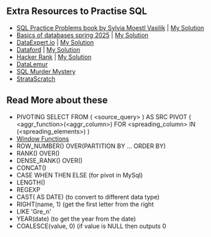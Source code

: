 ## **Extra Resources to Practise SQL**

- [SQL Practice Problems book by Sylvia Moestl Vasilik](http://www.sqlpracticeproblems.com) | [My Solution](./sql_practise_problems_sylvia/README.md)
- [Basics of databases spring 2025](https://tikape.mooc.fi/kevat-2025/) | [My Solution](./mooc_sql/README.md)
- [DataExpert.io](https://www.dataexpert.io/questions) | [My Solution](dataexpert)
- [Dataford](https://dataford.io/learningpath/SQL-Practice-Problems) | [My Solution](dataford)
- [Hacker Rank](https://www.hackerrank.com/domains/sql) | [My Solution](hackerrank)
- [DataLemur](https://datalemur.com/)
- [SQL Murder Mystery](https://mystery.knightlab.com/)
- [StrataScratch](https://platform.stratascratch.com/coding?code_type=3&is_freemium=1)

## **Read More about these**

- PIVOTING
SELECT <columns> FROM
(
	<source_query>
) AS SRC
PIVOT
(
	<aggr_function>(<aggr_column>)
		FOR <spreading_column> IN (<spreading_elements>)
)
- [Window Functions](https://www.youtube.com/watch?v=xMWEVFC4FOk)
- ROW_NUMBER() OVER(PARTITION BY ... ORDER BY)  
- RANK() OVER()
- DENSE_RANK() OVER()
- CONCAT()
- CASE WHEN THEN ELSE (for pivot in MySql)
- LENGTH()
- REGEXP
- CAST( AS DATE)  (to convert to different data type)	
- RIGHT(name, 1) (get the first letter from the right
- LIKE 'Gre_n'
- YEAR(date) (to get the year from the date)
- COALESCE(value, 0)  (if value is NULL then outputs 0